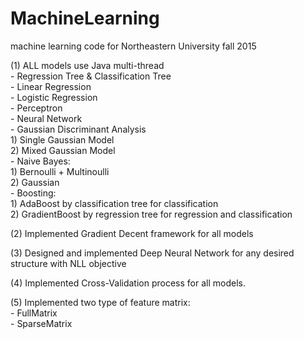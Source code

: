 # MachineLearning
machine learning code for Northeastern University fall 2015

(1) ALL models use Java multi-thread <br/>
    - Regression Tree & Classification Tree <br/>
    - Linear Regression<br/>
    - Logistic Regression<br/>
    - Perceptron<br/>
    - Neural Network<br/>
    - Gaussian Discriminant Analysis<br/>
        1) Single Gaussian Model<br/>
        2) Mixed Gaussian Model <br/>
    - Naive Bayes: <br/>
        1) Bernoulli + Multinoulli <br/>
        2) Gaussian<br/>
    - Boosting:<br/>
        1) AdaBoost by classification tree for classification <br/>
        2) GradientBoost by regression tree for regression and classification<br/>

(2) Implemented Gradient Decent framework for all models

(3) Designed and implemented Deep Neural Network for any desired structure with NLL objective

(4) Implemented Cross-Validation process for all models.

(5) Implemented two type of feature matrix:<br/>
    - FullMatrix<br/>
    - SparseMatrix<br/>